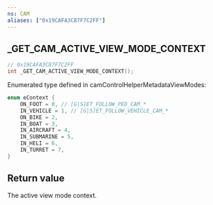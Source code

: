 ```yaml
---
ns: CAM
aliases: ["0x19CAFA3C87F7C2FF"]
---
```

## _GET_CAM_ACTIVE_VIEW_MODE_CONTEXT

```c
// 0x19CAFA3C87F7C2FF
int _GET_CAM_ACTIVE_VIEW_MODE_CONTEXT();
```

Enumerated type defined in camControlHelperMetadataViewModes:

```c
enum eContext {
    ON_FOOT = 0, // [G|S]ET_FOLLOW_PED_CAM_*
    IN_VEHICLE = 1, // [G|S]ET_FOLLOW_VEHICLE_CAM_*
    ON_BIKE = 2,
    IN_BOAT = 3,
    IN_AIRCRAFT = 4,
    IN_SUBMARINE = 5,
    IN_HELI = 6,
    IN_TURRET = 7,
}
```

## Return value
The active view mode context.

